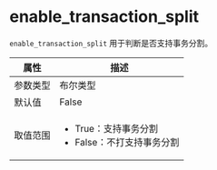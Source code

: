 # enable_transaction_split

`enable_transaction_split` 用于判断是否支持事务分割。

|  属性    | 描述     |
|----------|---------|
| 参数类型 |   布尔类型      |
| 默认值   | False     |
| 取值范围 | <ul><li>True：支持事务分割</li><li>False：不打支持事务分割</li></ul>  |
